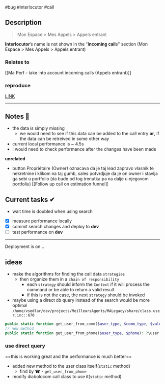 #bug
#interlocutor
#call

## Description
> Mon Espace > Mes Appels > Appels entrant

**Interlocutor**’s name is not shown in the “**Incoming call**s" section (Mon Espace > Mes Appels > Appels entrant)

### Relates to
[[Ma Perf - take into account incoming calls (Appels entrant)]]

### reproduce
[LINK](http://localhost:8001/my/calls?call_date=14%2F05%2F2024&user_id=5464267)

---

## Notes 📔

- the data is simply missing
	- we would need to see if this data can be added to the call entry **or**, if the data can be retreived in some other way
- current local performance is ~ 4.5s
- I would need to check performance after the changes have been made

**unrelated**
- button Propriétaire (Owner) oznacava da je taj lead zapravo vlasnik te nekretnine i klikom na taj gumb, sales potvrdjuje da je on owner i stavlja ga sebi u portfolio (da bude od tog trenutka pa na dalje u njegovom portfoliu)
[[Follow up call on estimation funnel]]

## Current tasks ✔
- wait time is doubled when using search

- [x] measure performance locally
- [x] commit search changes and deploy to **dev**
- [ ] test performance on **dev**
---

Deployment is on...

## ideas
- make the algorithms for finding the call data `strategies`
	- then organize them in a `chain of responsibility`
		- each `strategy` should inform the `Context` if it will process the command or be able to return a valid result
		- if this is not the case, the next `strategy` should be invoked
- maybe using a direct db query instead of the search would be more optimal
 `/home/vsedlar/dev/projects/MeilleursAgents/MALegacy/share/class.user.inc::670`
```php
public static function get_user_from_comm($user_type, $comm_type, $value)
// new method
public static function get_user_from_phone($user_type, $phone): ?\user
```

### use direct query

==this is working great and the performance is much better==

- added new method to the user class itself(`static` method)
	- find by ☎ - `get_user_from_phone`
- modify diabolocom call class to use it(`static` method)
